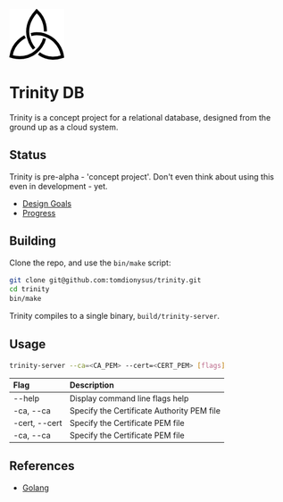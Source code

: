 ![Trinity DB Logo](gfx/trinity_m.png) 

# Trinity DB

Trinity is a concept project for a relational database, designed from the ground up as a cloud system.

## Status

Trinity is pre-alpha - 'concept project'. Don't even think about using this even in development - yet.

* [Design Goals](docs/design-goals.md)
* [Progress](docs/progress.md)

## Building

Clone the repo, and use the `bin/make` script:

```bash
git clone git@github.com:tomdionysus/trinity.git
cd trinity
bin/make
```

Trinity compiles to a single binary, `build/trinity-server`.

## Usage

```bash
trinity-server --ca=<CA_PEM> --cert=<CERT_PEM> [flags]
```

| Flag                | Description                                       |
|:--------------------|:--------------------------------------------------|
| --help              | Display command line flags help                   |
| -ca, --ca           | Specify the Certificate Authority PEM file        |
| -cert, --cert       | Specify the Certificate PEM file                  |
| -ca, --ca           | Specify the Certificate PEM file                  |

## References

* [Golang](https://golang.org)